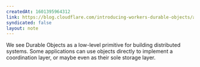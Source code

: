 ```yaml
---
createdAt: 1601395964312
link: https://blog.cloudflare.com/introducing-workers-durable-objects/amp/
syndicated: false
layout: note
---
```


We see Durable Objects as a low-level primitive for building distributed systems. Some applications can use objects directly to implement a coordination layer, or maybe even as their sole storage layer.

